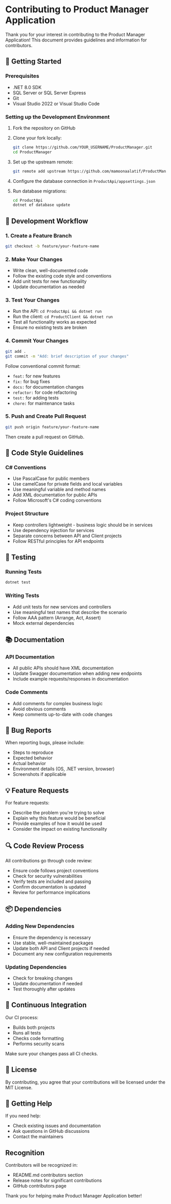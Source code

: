 # Contributing to Product Manager Application

Thank you for your interest in contributing to the Product Manager Application! This document provides guidelines and information for contributors.

## 🚀 Getting Started

### Prerequisites
- .NET 8.0 SDK
- SQL Server or SQL Server Express
- Git
- Visual Studio 2022 or Visual Studio Code

### Setting up the Development Environment

1. Fork the repository on GitHub
2. Clone your fork locally:
   ```bash
   git clone https://github.com/YOUR_USERNAME/ProductManager.git
   cd ProductManager
   ```

3. Set up the upstream remote:
   ```bash
   git remote add upstream https://github.com/mamoonaalatif/ProductManager.git
   ```

4. Configure the database connection in `ProductApi/appsettings.json`
5. Run database migrations:
   ```bash
   cd ProductApi
   dotnet ef database update
   ```

## 🔄 Development Workflow

### 1. Create a Feature Branch
```bash
git checkout -b feature/your-feature-name
```

### 2. Make Your Changes
- Write clean, well-documented code
- Follow the existing code style and conventions
- Add unit tests for new functionality
- Update documentation as needed

### 3. Test Your Changes
- Run the API: `cd ProductApi && dotnet run`
- Run the client: `cd ProductClient && dotnet run`
- Test all functionality works as expected
- Ensure no existing tests are broken

### 4. Commit Your Changes
```bash
git add .
git commit -m "Add: brief description of your changes"
```

Follow conventional commit format:
- `feat:` for new features
- `fix:` for bug fixes
- `docs:` for documentation changes
- `refactor:` for code refactoring
- `test:` for adding tests
- `chore:` for maintenance tasks

### 5. Push and Create Pull Request
```bash
git push origin feature/your-feature-name
```

Then create a pull request on GitHub.

## 📝 Code Style Guidelines

### C# Conventions
- Use PascalCase for public members
- Use camelCase for private fields and local variables
- Use meaningful variable and method names
- Add XML documentation for public APIs
- Follow Microsoft's C# coding conventions

### Project Structure
- Keep controllers lightweight - business logic should be in services
- Use dependency injection for services
- Separate concerns between API and Client projects
- Follow RESTful principles for API endpoints

## 🧪 Testing

### Running Tests
```bash
dotnet test
```

### Writing Tests
- Add unit tests for new services and controllers
- Use meaningful test names that describe the scenario
- Follow AAA pattern (Arrange, Act, Assert)
- Mock external dependencies

## 📚 Documentation

### API Documentation
- All public APIs should have XML documentation
- Update Swagger documentation when adding new endpoints
- Include example requests/responses in documentation

### Code Comments
- Add comments for complex business logic
- Avoid obvious comments
- Keep comments up-to-date with code changes

## 🐛 Bug Reports

When reporting bugs, please include:
- Steps to reproduce
- Expected behavior
- Actual behavior
- Environment details (OS, .NET version, browser)
- Screenshots if applicable

## 💡 Feature Requests

For feature requests:
- Describe the problem you're trying to solve
- Explain why this feature would be beneficial
- Provide examples of how it would be used
- Consider the impact on existing functionality

## 🔍 Code Review Process

All contributions go through code review:
- Ensure code follows project conventions
- Check for security vulnerabilities
- Verify tests are included and passing
- Confirm documentation is updated
- Review for performance implications

## 📦 Dependencies

### Adding New Dependencies
- Ensure the dependency is necessary
- Use stable, well-maintained packages
- Update both API and Client projects if needed
- Document any new configuration requirements

### Updating Dependencies
- Check for breaking changes
- Update documentation if needed
- Test thoroughly after updates

## 🚦 Continuous Integration

Our CI process:
- Builds both projects
- Runs all tests
- Checks code formatting
- Performs security scans

Make sure your changes pass all CI checks.

## 📄 License

By contributing, you agree that your contributions will be licensed under the MIT License.

## 💬 Getting Help

If you need help:
- Check existing issues and documentation
- Ask questions in GitHub discussions
- Contact the maintainers

## Recognition

Contributors will be recognized in:
- README.md contributors section
- Release notes for significant contributions
- GitHub contributors page

Thank you for helping make Product Manager Application better!
